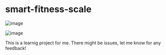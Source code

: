 # smart-fitness-scale

![image](https://user-images.githubusercontent.com/83834665/117589458-4213b100-b132-11eb-8c73-153e7076913a.png)

![image](https://user-images.githubusercontent.com/83834665/117589472-61aad980-b132-11eb-8315-9841ff597096.png)


This is a learnig project for me. There might be issues, let me know for any feedback!
